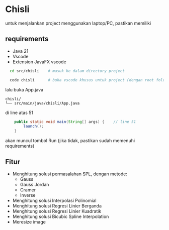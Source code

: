 # Chisli

untuk menjalankan project menggunakan laptop/PC, pastikan memiliki

## requirements

- Java 21
- Vscode
- Extension JavaFX vscode

```sh
  cd src/chisli    # masuk ke dalam directory project
```

```sh
  code chisli      # buka vscode khusus untuk project (dengan root folder chisli)
```

lalu buka App.java

```
chisli/
└── src/main/java/chisli/App.java
```

di line atas 51

```java
    public static void main(String[] args) {    // line 51
        launch();
    }
```

akan muncul tombol Run
(jika tidak, pastikan sudah memenuhi requirements)

## Fitur

- Menghitung solusi permasalahan SPL, dengan metode:
  - Gauss
  - Gauss Jordan
  - Cramer
  - Inverse
- Menghitung solusi Interpolasi Polinomial
- Menghitung solusi Regresi Linier Berganda
- Menghitung solusi Regresi Linier Kuadratik
- Menghitung solusi Bicubic Spline Interpolation
- Meresize image
